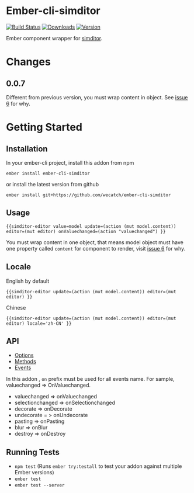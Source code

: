 # Ember-cli-simditor

[![Build Status](https://travis-ci.org/wecatch/ember-cli-simditor.svg?branch=master)](https://travis-ci.org/wecatch/ember-cli-simditor)
[![Downloads](https://img.shields.io/npm/dt/ember-cli-simditor.svg)](https://www.npmjs.com/package/ember-cli-simditor)
[![Version](https://img.shields.io/npm/v/ember-cli-simditor.svg)](https://www.npmjs.com/package/ember-cli-simditor)

Ember component wrapper for [simditor](https://github.com/mycolorway/simditor).

# Changes

## 0.0.7

Different from previous version, you must wrap content in object. See [issue 6](https://github.com/wecatch/ember-cli-simditor/issues/6) for why.

# Getting Started

## Installation

In your ember-cli project, install this addon from npm 

```
ember install ember-cli-simditor
```

or install the latest version from github

```
ember install git+https://github.com/wecatch/ember-cli-simditor
```


## Usage

```
{{simditor-editor value=model update=(action (mut model.content)) editor=(mut editor) onValuechanged=(action "valuechanged") }}
```

You must wrap content in one object, that means model object must have one property called `content` for component to render, visit [issue 6](https://github.com/wecatch/ember-cli-simditor/issues/6) for why.

## Locale

English by default

```
{{simditor-editor update=(action (mut model.content)) editor=(mut editor) }}
```

Chinese

```
{{simditor-editor update=(action (mut model.content)) editor=(mut editor) locale='zh-CN' }}
```


## API

- [Options](http://simditor.tower.im/docs/doc-config.html)
- [Methods](http://simditor.tower.im/docs/doc-method.html)
- [Events](http://simditor.tower.im/docs/doc-event.html)


In this addon , `on` prefix must be used for all events name. For sample, valuechanged => OnValuechanged.

- valuechanged => onValuechanged
- selectionchanged => onSelectionchanged
- decorate => onDecorate
- undecorate = > onUndecorate
- pasting => onPasting
- blur => onBlur
- destroy => onDestroy


## Running Tests

* `npm test` (Runs `ember try:testall` to test your addon against multiple Ember versions)
* `ember test`
* `ember test --server`

